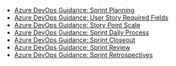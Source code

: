 

- [Azure DevOps Guidance: Sprint Planning](./azuredevops/sprint-planning.html)
- [Azure DevOps Guidance: User Story Required Fields](./azuredevops/user-story-req-fields.html)
- [Azure DevOps Guidance: Story Point Scale](./azuredevops/story-points.html)
- [Azure DevOps Guidance: Sprint Daily Process](./azuredevops/sprint-daily-process.html)
- [Azure DevOps Guidance: Sprint Closeout](./azuredevops/sprint-closeout.html)
- [Azure DevOps Guidance: Sprint Review](./azuredevops/sprint-review.html)
- [Azure DevOps Guidance: Sprint Retrospectives](./azuredevops/sprint-retrospectives.html)
<!-- [Azure DevOps Guidance: Scheduling Time Off](./azuredevops/scheduling-oof.html)-->
<!-- [Azure DevOps Guidance: Setup Requirements](./azuredevops/azdo.setup-requirements.html)-->
<!-- [Azure DevOps Guidance: Definition of Done](./azuredevops/definition-done.html)-->
<!-- [Azure DevOps Guidance: Process Best Practices](./azuredevops/process-practices.html)-->
